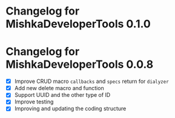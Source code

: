 # Changelog for MishkaDeveloperTools 0.1.0

# Changelog for MishkaDeveloperTools 0.0.8

- [x] Improve CRUD macro `callbacks` and `specs` return for `dialyzer`
- [x] Add new delete macro and function
- [x] Support UUID and the other type of ID
- [x] Improve testing
- [x] Improving and updating the coding structure
